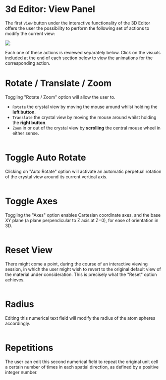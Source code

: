 # 3d Editor: View Panel

The first `View` button <i class="zmdi zmdi-eye zmdi-hc-border"></i> under the interactive functionality of the 3D Editor offers the user the possibility to perform the following set of actions to modify the current view: 

<img src="/images/view-features-viewer.png"/>
 
Each one of these actions is reviewed separately below. Click on the visuals included at the end of each section below to view the animations for the corresponding action.    
 
# Rotate / Translate / Zoom

Toggling "Rotate / Zoom" option will allow the user to.

- `Rotate` the crystal view by moving the mouse around whilst holding the **left button**.
- `Translate` the crystal view by moving the mouse around whilst holding the **right button**.
- `Zoom` in or out of the crystal view by **scrolling** the central mouse wheel in either sense.

<img data-gifffer="/images/ViewerViewZoom.gif" />

# Toggle Auto Rotate

Clicking on "Auto Rotate" option will activate an automatic perpetual rotation of the crystal view around its current vertical axis.

<img data-gifffer="/images/ViewerViewAuto.gif" />

# Toggle Axes

Toggling the "Axes" option enables Cartesian coordinate axes, and the base XY plane (a plane perpendicular to Z axis at Z=0), for ease of orientation in 3D.

<img data-gifffer="/images/ViewerViewAxes.gif" />

# Reset View

There might come a point, during the course of an interactive viewing session, in which the user might wish to revert to the original default view of the material under consideration. This is precisely what the "Reset" option achieves.

<img data-gifffer="/images/ViewerViewReset.gif" />

# Radius

Editing this numerical text field will modify the radius of the atom spheres accordingly.

<img data-gifffer="/images/ViewerViewRadius.gif" />
  
# Repetitions

The user can edit this second numerical field to repeat the original unit cell a certain number of times in each spatial direction, as defined by a positive integer number. 

<img data-gifffer="/images/ViewerViewRepetitions.gif" />

